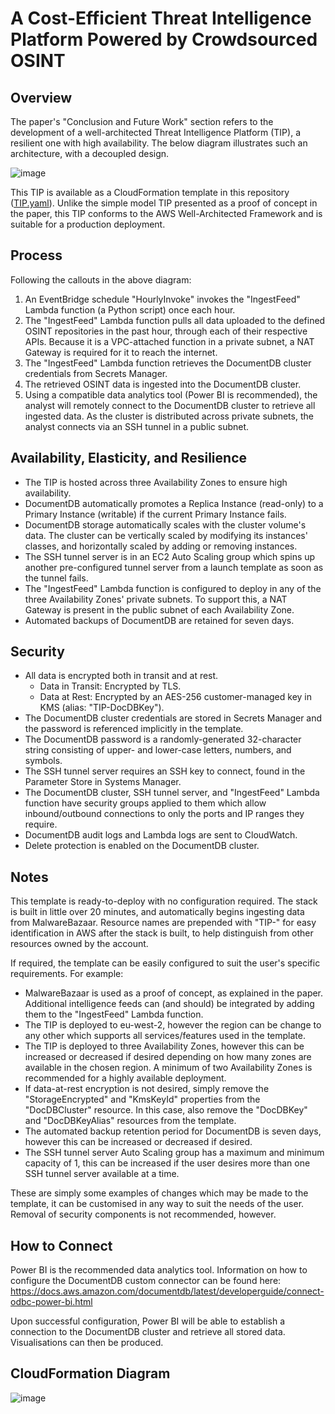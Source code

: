 # A Cost-Efficient Threat Intelligence Platform Powered by Crowdsourced OSINT
## Overview
The paper's "Conclusion and Future Work" section refers to the development of a well-architected Threat Intelligence Platform (TIP), a resilient one with high availability. The below diagram illustrates such an architecture, with a decoupled design.

![image](https://github.com/AlphaKiloDelta/A-Cost-Efficient-Threat-Intelligence-Platform-Powered-by-Crowdsourced-OSINT/assets/68220964/4e479341-8d33-46e7-8014-0ccf0d47c047)

This TIP is available as a CloudFormation template in this repository ([TIP.yaml](https://github.com/AlphaKiloDelta/A-Cost-Efficient-Threat-Intelligence-Platform-Powered-by-Crowdsourced-OSINT/blob/main/TIP.yaml)). Unlike the simple model TIP presented as a proof of concept in the paper, this TIP conforms to the AWS Well-Architected Framework and is suitable for a production deployment.

## Process
Following the callouts in the above diagram:
1) An EventBridge schedule "HourlyInvoke" invokes the "IngestFeed" Lambda function (a Python script) once each hour.
2) The "IngestFeed" Lambda function pulls all data uploaded to the defined OSINT repositories in the past hour, through each of their respective APIs. Because it is a VPC-attached function in a private subnet, a NAT Gateway is required for it to reach the internet.
3) The "IngestFeed" Lambda function retrieves the DocumentDB cluster credentials from Secrets Manager.
4) The retrieved OSINT data is ingested into the DocumentDB cluster.
5) Using a compatible data analytics tool (Power BI is recommended), the analyst will remotely connect to the DocumentDB cluster to retrieve all ingested data. As the cluster is distributed across private subnets, the analyst connects via an SSH tunnel in a public subnet.

## Availability, Elasticity, and Resilience
- The TIP is hosted across three Availability Zones to ensure high availability.
- DocumentDB automatically promotes a Replica Instance (read-only) to a Primary Instance (writable) if the current Primary Instance fails.
- DocumentDB storage automatically scales with the cluster volume's data. The cluster can be vertically scaled by modifying its instances' classes, and horizontally scaled by adding or removing instances.
- The SSH tunnel server is in an EC2 Auto Scaling group which spins up another pre-configured tunnel server from a launch template as soon as the tunnel fails.
- The "IngestFeed" Lambda function is configured to deploy in any of the three Availability Zones' private subnets. To support this, a NAT Gateway is present in the public subnet of each Availability Zone.
- Automated backups of DocumentDB are retained for seven days.

## Security
- All data is encrypted both in transit and at rest.
  - Data in Transit: Encrypted by TLS.
  - Data at Rest: Encrypted by an AES-256 customer-managed key in KMS (alias: "TIP-DocDBKey").
- The DocumentDB cluster credentials are stored in Secrets Manager and the password is referenced implicitly in the template.
- The DocumentDB password is a randomly-generated 32-character string consisting of upper- and lower-case letters, numbers, and symbols.
- The SSH tunnel server requires an SSH key to connect, found in the Parameter Store in Systems Manager.
- The DocumentDB cluster, SSH tunnel server, and "IngestFeed" Lambda function have security groups applied to them which allow inbound/outbound connections to only the ports and IP ranges they require.
- DocumentDB audit logs and Lambda logs are sent to CloudWatch.
- Delete protection is enabled on the DocumentDB cluster.

## Notes
This template is ready-to-deploy with no configuration required. The stack is built in little over 20 minutes, and automatically begins ingesting data from MalwareBazaar. Resource names are prepended with "TIP-" for easy identification in AWS after the stack is built, to help distinguish from other resources owned by the account.

If required, the template can be easily configured to suit the user's specific requirements. For example:
- MalwareBazaar is used as a proof of concept, as explained in the paper. Additional intelligence feeds can (and should) be integrated by adding them to the "IngestFeed" Lambda function.
- The TIP is deployed to eu-west-2, however the region can be change to any other which supports all services/features used in the template.
- The TIP is deployed to three Availability Zones, however this can be increased or decreased if desired depending on how many zones are available in the chosen region. A minimum of two Availability Zones is recommended for a highly available deployment.
- If data-at-rest encryption is not desired, simply remove the "StorageEncrypted" and "KmsKeyId" properties from the "DocDBCluster" resource. In this case, also remove the "DocDBKey" and "DocDBKeyAlias" resources from the template.
- The automated backup retention period for DocumentDB is seven days, however this can be increased or decreased if desired.
- The SSH tunnel server Auto Scaling group has a maximum and minimum capacity of 1, this can be increased if the user desires more than one SSH tunnel server available at a time.

These are simply some examples of changes which may be made to the template, it can be customised in any way to suit the needs of the user. Removal of security components is not recommended, however.

## How to Connect
Power BI is the recommended data analytics tool. Information on how to configure the DocumentDB custom connector can be found here: https://docs.aws.amazon.com/documentdb/latest/developerguide/connect-odbc-power-bi.html

Upon successful configuration, Power BI will be able to establish a connection to the DocumentDB cluster and retrieve all stored data. Visualisations can then be produced.

## CloudFormation Diagram

![image](https://github.com/AlphaKiloDelta/A-Cost-Efficient-Threat-Intelligence-Platform-Powered-by-Crowdsourced-OSINT/assets/68220964/d252f869-c79a-4f46-be29-ec6b3166fa48)
